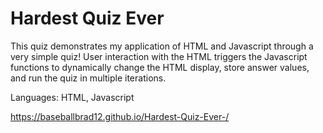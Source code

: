 # Hardest Quiz Ever
This quiz demonstrates my application of HTML and Javascript through a very simple quiz! User interaction with the HTML triggers the Javascript functions to dynamically change the HTML display, store answer values, and run the quiz in multiple iterations.

Languages: HTML, Javascript

https://baseballbrad12.github.io/Hardest-Quiz-Ever-/
